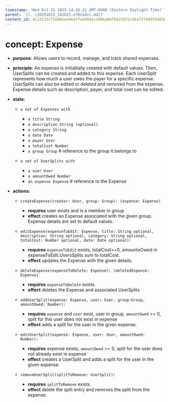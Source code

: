 ```yaml
---
timestamp: 'Wed Oct 15 2025 14:16:21 GMT-0400 (Eastern Daylight Time)'
parent: '[[..\20251015_141621.e702adcc.md]]'
content_id: 4c33125175e80eee9edffa0d89ac3086a66fb923d72c46af3f48935483663f47
---
```


# concept: Expense

* **purpose**: Allows users to record, manage, and track shared expenses.

* **principle**: An expense is initiallially created with default values. Then, UserSplits can be created and added to this expense. Each UserSplit represents how much a user owes the payer for a specific expense. UserSplits can also be edited or deleted and removed from the expense. Expense details such as description, payer, and total cost can be edited.

* **state**:
  * `a set of Expenses with`
    * `a title String`
    * `a description String (optional)`
    * `a category String`
    * `a date Date`
    * `a payer User`
    * `a totalCost Number`
    * `a group Group` # reference to the group it belongs to

  * `a set of UserSplits with`
    * `a user User`
    * `a amountOwed Number`
    * `an expense Expense` # reference to the Expense

* **actions**:
  * `createExpense(creator: User, group: Group): (expense: Expense)`
    * **requires** user exists and is a member in group
    * **effect** creates an Expense associated with the given group. Expense details are set to default values.

  * `editExpense(expenseToEdit: Expense, title: String optional, description: String optional, category: String optional, totalCost: Number optional, date: Date optional):`
    * **requires** `expenseToEdit` exists, totalCost>=0, amountsOwed in expenseToEdit.UsersSplits sum to totalCost.
    * **effect** updates the Expense with the given details.

  * `deleteExpense(expenseToDelete: Expense): (deletedExpense: Expense)`
    * **requires** `expenseToDelete` exists.
    * **effect** deletes the Expense and associated UserSplits

  * `addUserSplit(expense: Expense, user: User, group:Group, amountOwed: Number):`
    * **requires** `expense` and `user` exist, user in group, `amountOwed` >= 0, split for this user does not exist in expense
    * **effect** adds a split for the user in the given expense.

  * `editUserSplit(expense: Expense, user: User, amountOwed: Number):`
    * **requires** expense exists, `amountOwed` >= 0, split for the user does not already exist in expense
    * **effect** creates a UserSplit and adds a split for the user in the given expense.

  * `removeUserSplit(splitToRemove: UserSplit):`
    * **requires** `splitToRemove` exists.
    * **effect** delete the split entry and removes the split from the expense.
